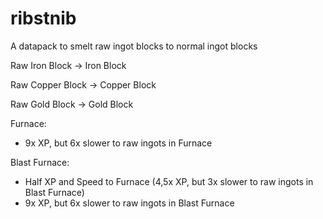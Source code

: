 # ribstnib
A datapack to smelt raw ingot blocks to normal ingot blocks

Raw Iron Block -> Iron Block

Raw Copper Block -> Copper Block

Raw Gold Block -> Gold Block

Furnace:
- 9x XP, but 6x slower to raw ingots in Furnace

Blast Furnace:
- Half XP and Speed to Furnace (4,5x XP, but 3x slower to raw ingots in Blast Furnace)
- 9x XP, but 6x slower to raw ingots in Blast Furnace

